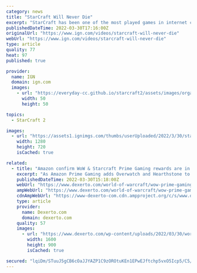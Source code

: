 ```yaml
---
category: news
title: "StarCraft Will Never Die"
excerpt: "StarCraft has been one of the most played games in internet cafes in South Korea for 24 years. These gaming hot spots, called PC Bangs, house dozens to hundreds of PCs, and when StarCraft launched in 1998 it fueled the massive expansion of PC Bangs,"
publishedDateTime: 2022-03-30T17:16:00Z
originalUrl: "https://www.ign.com/videos/starcraft-will-never-die"
webUrl: "https://www.ign.com/videos/starcraft-will-never-die"
type: article
quality: 77
heat: 97
published: true

provider:
  name: IGN
  domain: ign.com
  images:
    - url: "https://everyday-cc.github.io/starcraft2/assets/images/organizations/ign.com-50x50.jpg"
      width: 50
      height: 50

topics:
  - StarCraft 2

images:
  - url: "https://assets1.ignimgs.com/thumbs/userUploaded/2022/3/30/starcraftblog-1648661535695.jpg?width=1280"
    width: 1280
    height: 720
    isCached: true

related:
  - title: "Amazon confirm WoW & Starcraft Prime Gaming rewards are in the works"
    excerpt: "As Amazon Prime Gaming adds Overwatch and Hearthstone to its ranks, the company has confirmed that further rewards for World of Warcraft are coming to gift WoW players free loot. As the months go by,"
    publishedDateTime: 2022-03-30T15:18:00Z
    webUrl: "https://www.dexerto.com/world-of-warcraft/wow-prime-gaming-rewards-1794703/"
    ampWebUrl: "https://www.dexerto.com/world-of-warcraft/wow-prime-gaming-rewards-1794703/?amp"
    cdnAmpWebUrl: "https://www-dexerto-com.cdn.ampproject.org/c/s/www.dexerto.com/world-of-warcraft/wow-prime-gaming-rewards-1794703/?amp"
    type: article
    provider:
      name: Dexerto.com
      domain: dexerto.com
    quality: 57
    images:
      - url: "https://www.dexerto.com/wp-content/uploads/2022/03/30/world-of-warcraft-wow-prime-gaming-rewards-1.jpeg"
        width: 1600
        height: 900
        isCached: true

secured: "lqiDm/STuuJ5gCB6cOaJJYAZP1C9zOROtuKEn1EPwEJftchp5vxO5Icp5/C5/5IXNeuzL/40l8P3Abs189ajp7YcNovPW7FrAdJp0/5z7fQ5cJMqHvmZuFm8LCTBmvZqve4tgsScDrCOCf+rQMh5XBn97KaMWfmgyWazHyVjtK1Dnxqp824ZdQIQC2B35G7prABWZU935rVYlQ9WwyQmJekLGx0v82bTm8jORfokqQltvayBF5g7mHdccDC2v/bf3znRTT1hzUMHYu19LPcYoE2AAcoWP6cCZyhrTcZemkolhJR+vB88nNfiKsjRH1odNCWnI4vTJP0j3qlH0kw4eCN1RFA/ajafkAWeyS4HjYA=;fYaR0T/woMbkazd+ZRtXkQ=="
---
```


